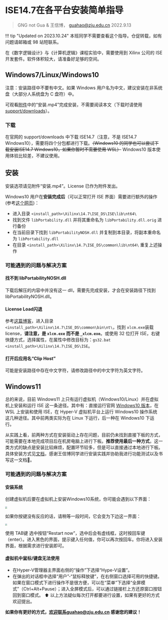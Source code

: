 # ISE14.7在各平台安装简单指导

> GNG not Gua & 王信博， guahao@zju.edu.cn 2022.9.13

!!! tip "Updated on 2023.10.24"
    本班同学不需要查看这个指导。仓促转载，如有问题请邮箱或 98 站短联系。

在《数字逻辑设计》与《计算机逻辑》课程实验中，需要使用到 Xilinx 公司的 ISE 开发套件。软件体积较大，请准备好足够的空间。

## Windows7/Linux/Windows10

注意：安装路径中不要有中文。如果 Windows 用户名为中文，建议安装在非系统盘（大部分人系统盘为 C 盘符）中。

可观看[附件](https://pan.zju.edu.cn/share/8ca5386201d9b5ec3b9bd84418)中的“安装.mp4”完成安装，不需要阅读本文（下载时请使用 [support/downloads](https://www.xilinx.com/support/download/index.html/content/xilinx/en/downloadNav/vivado-design-tools/archive-ise.html)）。

### 下载

在官网的 support/downloads 中下载 ISE14.7（注意，不是 ISE14.7 Windows10），需要将四个分包都进行下载。<del>（Windows10 的同学也可以尝试下载安装ISE14.7 Windows10，如果你暂时不需要使用 WSL）</del> Windows10 版本使用体验比较差，不建议使用。

## 安装

安装选项请见附件“安装.mp4”。License 已作为附件发出。

Windows10 用户在**安装完成后**（可以正常打开 ISE 界面）需要进行额外的操作(参考[这个网页](https://support.xilinx.com/s/article/62380?language=en_US))：

* 进入目录 `<install_path>\Xilinx\14.7\ISE_DS\ISE\lib\nt64\`
* 找到文件 `libPortability.dll` 并将其重命名为 `libPortability.dll.orig` 进行备份
* 在当前目录下找到 `libPortabilityNOSH.dll` 并复制到本目录，将副本重命名为 `libPortability.dll`
* 在目录 `<install_path>\Xilinx\14.7\ISE_DS\common\lib\nt64\` 重复上述操作

### 可能遇到的问题与解决方案

#### 找不到 libPortabilityNOSH.dll

下载后解压的内容中并没有这一 dll，需要先完成安装，才会在安装路径下找到 libPortabilityNOSH.dll。

#### License Load闪退
参考[这篇博客](https://blog.csdn.net/u012917013/article/details/116664354)，进入目录 `<install_path>\Xilinx\14.7\ISE_DS\common\bin\nt\`，找到 `xlcm.exe`装载 license，**请注意，是 `xlcm.exe` 而不是 `_xlcm.exe`**。或使用 32 位打开 ISE，右键快捷方式，选择属性，在属性中修改目标为：`gs32.bat <install_path>\Xilinx\14.7\ISE_DS\ISE`。

#### 打开后应用名“Clip Host”

可能是安装路径中存在中文字符，请修改路径中的中文字符为英文字符。

## Windows11
总的来说，目前 Windows11 上只有运行虚拟机（Windows10/Linux）并在虚拟机上安装和运行 ISE 这一条途径。其中有：直接运行官网 [Windows10 版本](https://www.xilinx.com/support/download/index.html/content/xilinx/en/downloadNav/vivado-design-tools/archive-ise.html)，在 WSL 上安装和使用 ISE，在 Hyper-V 虚拟机平台上运行 Windows10 操作系统 这几种途径。其中前两类实际为在 Linux 下运行，后一种在 Windows10 下运行。

从实践上看，前两种方式在安装驱动上存在问题，目前仍未找到直接下板的方式，可能需要在本地完成项目后在机房电脑上进行下板。**推荐使用最后一种方式**，这一类方式的缺点是安装比较麻烦，配置环节较多，但是可以直接通过本地进行下板。
具体安装方式见[文档](../attachment/Windows11_ISE_install.pdf)，感谢王信博同学进行安装实践并协助我进行功能测试以及书写这一文档🎉。

### 可能遇到的问题与解决方案

#### 安装系统

创建虚拟机后要在虚拟机上安装Windows10系统，你可能会遇到以下界面：

<img src="../pic/windows_10.png" style="zoom:40%">

如果你按键没有反应的话，请稍等一段时间，它会变为下边这一界面：

<img src="../pic/windows10_1.png" style="zoom:40%">

使用 TAB键 选中按钮“Restart now”，选中后会有虚线框，这时按回车键（enter）。进入黑色的界面，提示键入任何值，你可以再次按回车。你将进入安装界面，根据需求进行安装即可。

#### 虚拟机中鼠标/键盘无法使用

* 在Hyper-V管理器主界面右侧的“操作”下选择“Hype-V设置”。
* 在弹出的对话框中选择“用户”-“鼠标释放键”，在右侧窗口选择可用的快捷键。
如果在窗口模式下进行操作不是很方便，可以在“菜单”下选择“全屏模式”（Ctrl+Alt+Pause）；进入全屏模式后，可以通过链接栏上方还原窗口按钮回到窗口模式。
⬆
以上方法疑似每次打开都要进行设置，如果有更好的方式欢迎提出。

**如果你有更好的方式，欢迎联系guahao@zju.edu.cn 感谢您的建议！**